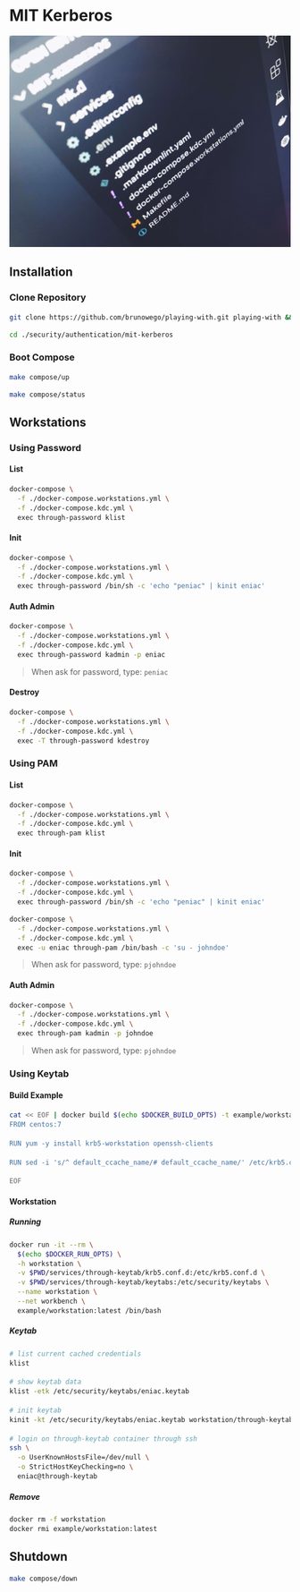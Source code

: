 # MIT Kerberos

![VS Code](./assets/images/vscode.jpg "Explorer View")

## Installation

### Clone Repository

```sh
git clone https://github.com/brunowego/playing-with.git playing-with && cd "$_"
```

```sh
cd ./security/authentication/mit-kerberos
```

### Boot Compose

```sh
make compose/up
```

```sh
make compose/status
```

## Workstations

### Using Password

#### List

```sh
docker-compose \
  -f ./docker-compose.workstations.yml \
  -f ./docker-compose.kdc.yml \
  exec through-password klist
```

#### Init

```sh
docker-compose \
  -f ./docker-compose.workstations.yml \
  -f ./docker-compose.kdc.yml \
  exec through-password /bin/sh -c 'echo "peniac" | kinit eniac'
```

#### Auth Admin

```sh
docker-compose \
  -f ./docker-compose.workstations.yml \
  -f ./docker-compose.kdc.yml \
  exec through-password kadmin -p eniac
```

> When ask for password, type: `peniac`

#### Destroy

```sh
docker-compose \
  -f ./docker-compose.workstations.yml \
  -f ./docker-compose.kdc.yml \
  exec -T through-password kdestroy
```

### Using PAM

#### List

```sh
docker-compose \
  -f ./docker-compose.workstations.yml \
  -f ./docker-compose.kdc.yml \
  exec through-pam klist
```

#### Init

```sh
docker-compose \
  -f ./docker-compose.workstations.yml \
  -f ./docker-compose.kdc.yml \
  exec through-password /bin/sh -c 'echo "peniac" | kinit eniac'
```

```sh
docker-compose \
  -f ./docker-compose.workstations.yml \
  -f ./docker-compose.kdc.yml \
  exec -u eniac through-pam /bin/bash -c 'su - johndoe'
```

> When ask for password, type: `pjohndoe`

#### Auth Admin

```sh
docker-compose \
  -f ./docker-compose.workstations.yml \
  -f ./docker-compose.kdc.yml \
  exec through-pam kadmin -p johndoe
```

> When ask for password, type: `pjohndoe`

### Using Keytab

#### Build Example

```sh
cat << EOF | docker build $(echo $DOCKER_BUILD_OPTS) -t example/workstation:latest -
FROM centos:7

RUN yum -y install krb5-workstation openssh-clients

RUN sed -i 's/^ default_ccache_name/# default_ccache_name/' /etc/krb5.conf

EOF
```

#### Workstation

##### Running

```sh
docker run -it --rm \
  $(echo $DOCKER_RUN_OPTS) \
  -h workstation \
  -v $PWD/services/through-keytab/krb5.conf.d:/etc/krb5.conf.d \
  -v $PWD/services/through-keytab/keytabs:/etc/security/keytabs \
  --name workstation \
  --net workbench \
  example/workstation:latest /bin/bash
```

##### Keytab

```sh
# list current cached credentials
klist

# show keytab data
klist -etk /etc/security/keytabs/eniac.keytab

# init keytab
kinit -kt /etc/security/keytabs/eniac.keytab workstation/through-keytab@EXAMPLE.COM

# login on through-keytab container through ssh
ssh \
  -o UserKnownHostsFile=/dev/null \
  -o StrictHostKeyChecking=no \
  eniac@through-keytab
```

##### Remove

```sh
docker rm -f workstation
docker rmi example/workstation:latest
```

## Shutdown

```sh
make compose/down
```
